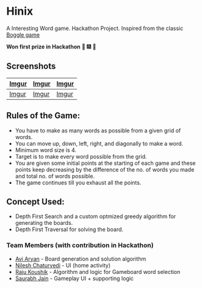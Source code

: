 # Hinix

A Interesting Word game. Hackathon Project. Inspired from the classic [Boggle game](https://en.wikipedia.org/wiki/Boggle)

**Won first prize in Hackathon** :tada: :fireworks: :champagne: 

## Screenshots

| [Imgur](http://i.imgur.com/BwP0Q8K.png) | [Imgur](http://i.imgur.com/6xZkGKU.png) | [Imgur](http://i.imgur.com/FyOCQaH.png) |
|-------------------------------------|-------------------------------------|-------------------------------------|
| [Imgur](http://i.imgur.com/4kNEvQg.png) | [Imgur](http://i.imgur.com/OGntwc1.png) | [Imgur](http://i.imgur.com/SN60kVY.png)|

## Rules of the Game: 
+ You have to make as many words as possible from a given grid of words.
+ You can move up, down, left, right, and diagonally to make a word.
+ Minimum word size is 4.
+ Target is to make every word possible from the grid.
+ You are given some initial points at the starting of each game and these points keep decreasing by the difference of the no. of words you made and total no. of words possible.
+ The game continues till you exhaust all the points.

## Concept Used:

+ Depth First Search and a custom optmized greedy algorithm for generating the boards.
+ Depth First Traversal for solving the board.

### Team Members (with contribution in Hackathon)

* [Avi Aryan](https://github.com/aviaryan) - Board generation and solution algorithm
* [Nilesh Chaturvedi](https://github.com/Nilesh4145) - UI (home activity)
* [Raju Koushik](https://github.com/RajuKoushik) - Algorithm and logic for Gameboard word selection
* [Saurabh Jain](https://github.com/saurabhjn76) - Gameplay UI + supporting logic
